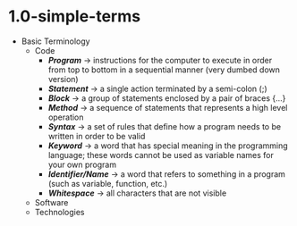# 1.0-simple-terms

- Basic Terminology
    - Code
        - ***Program*** → instructions for the computer to execute in order from top to bottom in a sequential manner (very dumbed down version)
        - ***Statement*** → a single action terminated by a semi-colon (;)
        - ***Block*** → a group of statements enclosed by a pair of braces {...}
        - ***Method*** → a sequence of statements that represents a high level  operation
        - ***Syntax*** → a set of rules that define how a program needs to be written in order to be valid
        - ***Keyword*** → a word that has special meaning in the programming language; these words cannot be used as variable names for your own program
        - ***Identifier/Name*** → a word that refers to something in a program (such as variable, function, etc.)
        - ***Whitespace*** → all characters that are not visible
    - Software
    - Technologies
